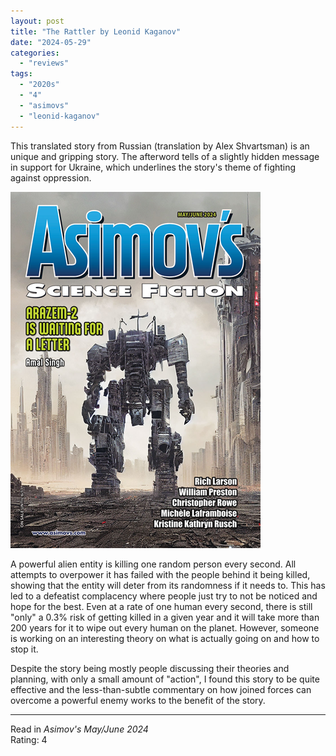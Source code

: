 ```yaml
---
layout: post
title: "The Rattler by Leonid Kaganov"
date: "2024-05-29"
categories:
  - "reviews"
tags:
  - "2020s"
  - "4"
  - "asimovs"
  - "leonid-kaganov"
---
```


This translated story from Russian (translation by Alex Shvartsman) is an unique and gripping story. The afterword tells of a slightly hidden message in support for Ukraine, which underlines the story's theme of fighting against oppression.

![](/assets/images/asf_mayjun2024_400x570.png)

A powerful alien entity is killing one random person every second. All attempts to overpower it has failed with the people behind it being killed, showing that the entity will deter from its randomness if it needs to. This has led to a defeatist complacency where people just try to not be noticed and hope for the best. Even at a rate of one human every second, there is still "only" a 0.3% risk of getting killed in a given year and it will take more than 200 years for it to wipe out every human on the planet. However, someone is working on an interesting theory on what is actually going on and how to stop it.

Despite the story being mostly people discussing their theories and planning, with only a small amount of "action", I found this story to be quite effective and the less-than-subtle commentary on how joined forces can overcome a powerful enemy works to the benefit of the story.

* * *

Read in _Asimov's May/June 2024_\
Rating: 4
